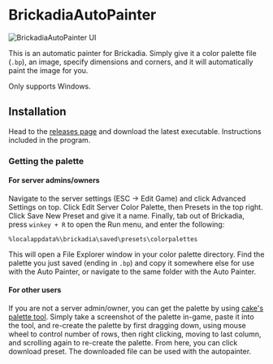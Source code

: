# BrickadiaAutoPainter

![BrickadiaAutoPainter UI](https://i.imgur.com/jAxPSUR.png)

This is an automatic painter for Brickadia. Simply give it a color palette file (`.bp`), an image, specify dimensions and corners,
and it will automatically paint the image for you.

Only supports Windows.

## Installation

Head to the [releases page](https://github.com/brickadia-community/BrickadiaAutoPainter/releases) and download the latest executable.
Instructions included in the program.

### Getting the palette

#### For server admins/owners

Navigate to the server settings (ESC -> Edit Game) and click Advanced Settings on top. Click Edit Server Color Palette, then Presets in the top right.
Click Save New Preset and give it a name. Finally, tab out of Brickadia, press `winkey + R` to open the Run menu, and enter the following:

`%localappdata%\brickadia\saved\presets\colorpalettes`

This will open a File Explorer window in your color palette directory. Find the palette you just saved (ending in `.bp`) and copy it somewhere else for use
with the Auto Painter, or navigate to the same folder with the Auto Painter.

#### For other users

If you are not a server admin/owner, you can get the palette by using [cake's palette tool](https://palette.brickadia.dev).
Simply take a screenshot of the palette in-game, paste it into the tool, and re-create the palette by first dragging down,
using mouse wheel to control number of rows, then right clicking, moving to last column, and scrolling again to re-create
the palette. From here, you can click download preset. The downloaded file can be used with the autopainter.
